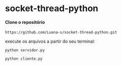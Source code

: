 # socket-thread-python


#### Clone o repositório

```
https://github.com/Luana-s/socket-thread-python.git
```


execute os arquivos a partir do seu terminal:

```
python servidor.py

```


```
python cliente.py

```

